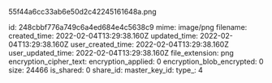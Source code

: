 55f44a6cc33ab6e50d2c42245161648a.png

id: 248cbbf776a749c6a4ed684e4c5638c9
mime: image/png
filename: 
created_time: 2022-02-04T13:29:38.160Z
updated_time: 2022-02-04T13:29:38.160Z
user_created_time: 2022-02-04T13:29:38.160Z
user_updated_time: 2022-02-04T13:29:38.160Z
file_extension: png
encryption_cipher_text: 
encryption_applied: 0
encryption_blob_encrypted: 0
size: 24466
is_shared: 0
share_id: 
master_key_id: 
type_: 4